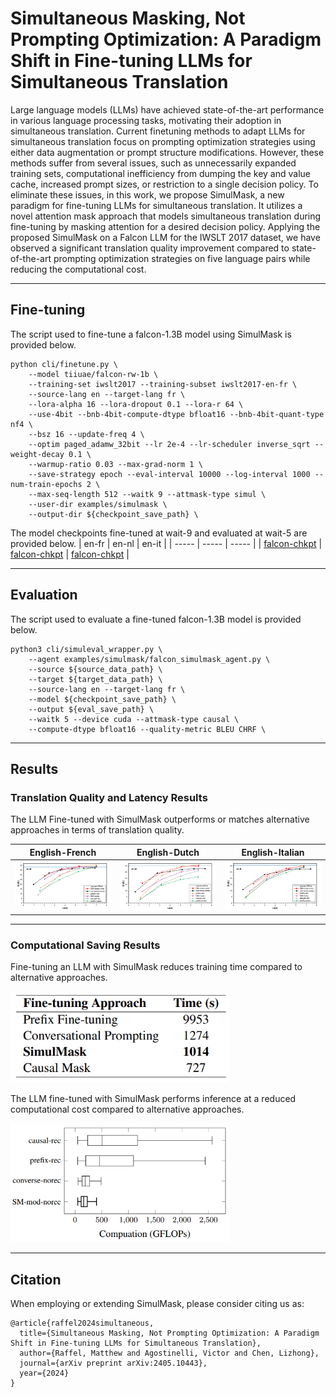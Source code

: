 # Simultaneous Masking, Not Prompting Optimization: A Paradigm Shift in Fine-tuning LLMs for Simultaneous Translation

Large language models (LLMs) have achieved state-of-the-art performance in various language processing tasks, motivating their adoption in simultaneous translation. Current finetuning methods to adapt LLMs for simultaneous translation focus on prompting optimization strategies using either data augmentation or prompt structure modifications. However, these methods suffer from several issues, such as unnecessarily expanded training sets, computational inefficiency from dumping the key and value cache, increased prompt sizes, or restriction to a single decision policy. To eliminate these issues, in this work, we propose SimulMask, a new paradigm for fine-tuning LLMs for simultaneous translation. It utilizes a novel attention mask approach that models simultaneous translation during fine-tuning by masking attention for a desired decision policy. Applying the proposed SimulMask on a Falcon LLM for the IWSLT 2017 dataset, we have observed a significant translation quality improvement compared to state-of-the-art prompting optimization strategies on five language pairs while reducing the computational cost.

---

## Fine-tuning

The script used to fine-tune a falcon-1.3B model using SimulMask is provided below.  
```
python cli/finetune.py \
    --model tiiuae/falcon-rw-1b \
    --training-set iwslt2017 --training-subset iwslt2017-en-fr \
    --source-lang en --target-lang fr \
    --lora-alpha 16 --lora-dropout 0.1 --lora-r 64 \
    --use-4bit --bnb-4bit-compute-dtype bfloat16 --bnb-4bit-quant-type nf4 \
    --bsz 16 --update-freq 4 \
    --optim paged_adamw_32bit --lr 2e-4 --lr-scheduler inverse_sqrt --weight-decay 0.1 \
    --warmup-ratio 0.03 --max-grad-norm 1 \
    --save-strategy epoch --eval-interval 10000 --log-interval 1000 --num-train-epochs 2 \
    --max-seq-length 512 --waitk 9 --attmask-type simul \
    --user-dir examples/simulmask \
    --output-dir ${checkpoint_save_path} \
```

The model checkpoints fine-tuned at wait-9 and evaluated at wait-5 are provided below.
| en-fr | en-nl | en-it |
| ----- | ----- | ----- |
| [falcon-chkpt](https://huggingface.co/raffelm/falcon-simulmask-en-fr) | [falcon-chkpt](https://huggingface.co/raffelm/falcon-simulmask-en-nl) | [falcon-chkpt](https://huggingface.co/raffelm/falcon-simulmask-en-it) |

---

## Evaluation
The script used to evaluate a fine-tuned falcon-1.3B model is provided below.

```
python3 cli/simuleval_wrapper.py \
    --agent examples/simulmask/falcon_simulmask_agent.py \
    --source ${source_data_path} \
    --target ${target_data_path} \
    --source-lang en --target-lang fr \
    --model ${checkpoint_save_path} \
    --output ${eval_save_path} \
    --waitk 5 --device cuda --attmask-type causal \
    --compute-dtype bfloat16 --quality-metric BLEU CHRF \
```
---

## Results

### Translation Quality and Latency Results

The LLM Fine-tuned with SimulMask outperforms or matches alternative approaches in terms of translation quality.

| English-French | English-Dutch  | English-Italian  |
|---------|---------|---------|
| ![English-French](Figures/en-fr.png) | ![English-Dutch](Figures/en-nl.png) | ![English-Italian](Figures/en-it.png) |

---
### Computational Saving Results

Fine-tuning an LLM with SimulMask reduces training time compared to alternative approaches.

<img src="Figures/training_computation.png" alt="training" width="350"> 

The LLM fine-tuned with SimulMask performs inference at a reduced computational cost compared to alternative approaches.

<img src="Figures/inference_computation.png" alt="inference" width="350"> 

---

## Citation

When employing or extending SimulMask, please consider citing us as:

```
@article{raffel2024simultaneous,
  title={Simultaneous Masking, Not Prompting Optimization: A Paradigm Shift in Fine-tuning LLMs for Simultaneous Translation},
  author={Raffel, Matthew and Agostinelli, Victor and Chen, Lizhong},
  journal={arXiv preprint arXiv:2405.10443},
  year={2024}
}
```
